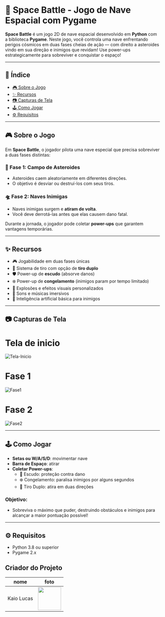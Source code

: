 # 🚀 Space Battle - Jogo de Nave Espacial com Pygame

**Space Battle** é um jogo 2D de nave espacial desenvolvido em **Python** com a biblioteca **Pygame**. Neste jogo, você controla uma nave enfrentando perigos cósmicos em duas fases cheias de ação — com direito a asteroides vindo em sua direção e inimigos que revidam! Use power-ups estrategicamente para sobreviver e conquistar o espaço!

---

## 📌 Índice

- [🎮 Sobre o Jogo](#-sobre-o-jogo)
- [✨ Recursos](#-recursos)
- [📷 Capturas de Tela](#-capturas-de-tela)
- [🕹️ Como Jogar](#️-como-jogar)
- [⚙️ Requisitos](#️-requisitos)

---

## 🎮 Sobre o Jogo

Em **Space Battle**, o jogador pilota uma nave especial que precisa sobreviver a duas fases distintas:

### 🌌 Fase 1: Campo de Asteroides
- Asteroides caem aleatoriamente em diferentes direções.
- O objetivo é desviar ou destruí-los com seus tiros.

### 🛸 Fase 2: Naves Inimigas
- Naves inimigas surgem e **atiram de volta**.
- Você deve derrotá-las antes que elas causem dano fatal.

Durante a jornada, o jogador pode coletar **power-ups** que garantem vantagens temporárias.

---

## ✨ Recursos

- 🎮 Jogabilidade em duas fases únicas
- 🔫 Sistema de tiro com opção de **tiro duplo**
- 🛡️ Power-up de **escudo** (absorve danos)
- ❄️ Power-up de **congelamento** (inimigos param por tempo limitado)
- 🎇 Explosões e efeitos visuais personalizados
- 🎵 Sons e músicas imersivos
- 🧠 Inteligência artificial básica para inimigos
  

---

## 📷 Capturas de Tela
# Tela de inicio
![Tela-Inicio](https://github.com/user-attachments/assets/bf11eee5-7028-4070-bd8e-eeb1ff5538a7)
# Fase 1
![Fase1](https://github.com/user-attachments/assets/1d7befd0-056e-4348-aad2-f0fc1279bce0)
# Fase 2
![Fase2](https://github.com/user-attachments/assets/cb0ce976-7e97-44d1-b623-480a86ec8417)


---

## 🕹️ Como Jogar

- **Setas ou W/A/S/D**: movimentar nave
- **Barra de Espaço**: atirar
- **Coletar Power-ups**:
  - 🔵 Escudo: proteção contra dano
  - ❄️ Congelamento: paralisa inimigos por alguns segundos
  - 🔫 Tiro Duplo: atira em duas direções

### Objetivo:
- Sobreviva o máximo que puder, destruindo obstáculos e inimigos para alcançar a maior pontuação possível!

---

## ⚙️ Requisitos

- Python 3.8 ou superior
- Pygame 2.x

## Criador do Projeto

| nome | foto |
| -------- | -------- |
| Kaio Lucas | <img src="https://github.com/kaiolucass.png" height="75" width="75"> |
